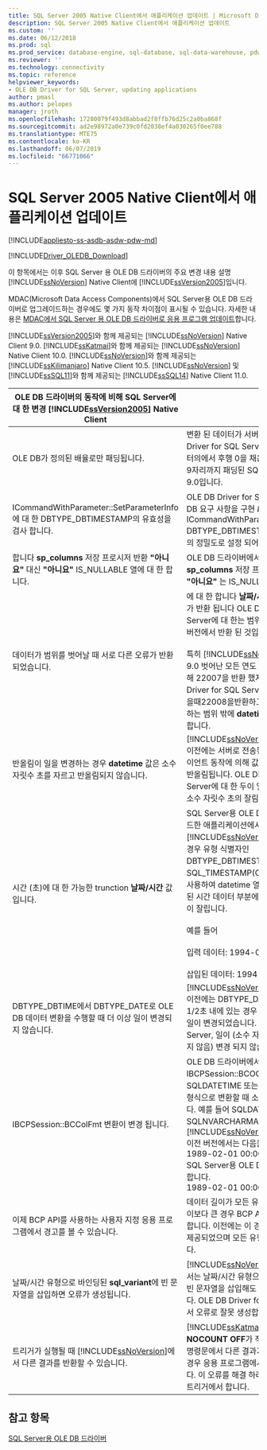 ```yaml
---
title: SQL Server 2005 Native Client에서 애플리케이션 업데이트 | Microsoft Docs
description: SQL Server 2005 Native Client에서 애플리케이션 업데이트
ms.custom: ''
ms.date: 06/12/2018
ms.prod: sql
ms.prod_service: database-engine, sql-database, sql-data-warehouse, pdw
ms.reviewer: ''
ms.technology: connectivity
ms.topic: reference
helpviewer_keywords:
- OLE DB Driver for SQL Server, updating applications
author: pmasl
ms.author: pelopes
manager: jroth
ms.openlocfilehash: 17280079f493d8abbad2f8ffb76d25c2a0ba868f
ms.sourcegitcommit: ad2e98972a0e739c0fd2038ef4a030265f0ee788
ms.translationtype: MTE75
ms.contentlocale: ko-KR
ms.lasthandoff: 06/07/2019
ms.locfileid: "66771066"
---
```

# <a name="updating-an-application-from-sql-server-2005-native-client"></a>SQL Server 2005 Native Client에서 애플리케이션 업데이트
[!INCLUDE[appliesto-ss-asdb-asdw-pdw-md](../../../includes/appliesto-ss-asdb-asdw-pdw-md.md)]

[!INCLUDE[Driver_OLEDB_Download](../../../includes/driver_oledb_download.md)]

  이 항목에서는 이후 SQL Server 용 OLE DB 드라이버의 주요 변경 내용 설명 [!INCLUDE[ssNoVersion](../../../includes/ssnoversion-md.md)] Native Client에 [!INCLUDE[ssVersion2005](../../../includes/ssversion2005-md.md)]입니다.  

 MDAC(Microsoft Data Access Components)에서 SQL Server용 OLE DB 드라이버로 업그레이드하는 경우에도 몇 가지 동작 차이점이 표시될 수 있습니다. 자세한 내용은 [MDAC에서 SQL Server 용 OLE DB 드라이버로 응용 프로그램 업데이트](../../oledb/applications/updating-an-application-to-oledb-driver-for-sql-server-from-mdac.md)합니다.  

 [!INCLUDE[ssVersion2005](../../../includes/ssversion2005-md.md)]와 함께 제공되는 [!INCLUDE[ssNoVersion](../../../includes/ssnoversion-md.md)] Native Client 9.0. [!INCLUDE[ssKatmai](../../../includes/sskatmai-md.md)]와 함께 제공되는 [!INCLUDE[ssNoVersion](../../../includes/ssnoversion-md.md)] Native Client 10.0.  [!INCLUDE[ssNoVersion](../../../includes/ssnoversion-md.md)]와 함께 제공되는 [!INCLUDE[ssKilimanjaro](../../../includes/sskilimanjaro-md.md)] Native Client 10.5. [!INCLUDE[ssNoVersion](../../../includes/ssnoversion-md.md)] 및 [!INCLUDE[ssSQL11](../../../includes/sssql11-md.md)]와 함께 제공되는 [!INCLUDE[ssSQL14](../../../includes/sssql14-md.md)] Native Client 11.0.  

|OLE DB 드라이버의 동작에 비해 SQL Server에 대 한 변경 [!INCLUDE[ssVersion2005](../../../includes/ssversion2005-md.md)] Native Client|설명|  
|------------------------------------------------------------------------------------|-----------------|  
|OLE DB가 정의된 배율로만 패딩됩니다.|변환 된 데이터가 서버로 전송 되는 변환, OLE DB Driver for SQL Server의 최대 길이 까지만 데이터의에서 후행 0을 채웁니다 **날짜/시간** 값입니다. 9자리까지 패딩된 SQL Server Native Client 9.0입니다.|  
|ICommandWithParameter::SetParameterInfo에 대 한 DBTYPE_DBTIMESTAMP의 유효성을 검사 합니다.|OLE DB Driver for SQL Server에 대 한 OLE DB 요구 사항을 구현 *bScale* 에서 ICommandWithParameter::SetParameterInfo DBTYPE_DBTIMESTAMP에 대해 소수 자릿수 초의 정밀도로 설정 되어야 합니다.|  
|합니다 **sp_columns** 저장 프로시저 반환 **"아니요"** 대신 **"아니요"** IS_NULLABLE 열에 대 한 합니다.|OLE DB 드라이버에서 SQL Server에 대 한 **sp_columns** 저장 프로시저 반환 **"아니요"** 대신 **"아니요"** 는 IS_NULLABLE 열에 대 한 합니다.|  
|데이터가 범위를 벗어날 때 서로 다른 오류가 반환되었습니다.|에 대 한 합니다 **날짜/시간** 형식에 다른 오류 번호가 반환 됩니다 OLE DB 드라이버에서 SQL Server에 대 한는 범위를 벗어난 날짜에 대 한 이전 버전에서 반환 된 것입니다.<br /><br /> 특히 [!INCLUDE[ssNoVersion](../../../includes/ssnoversion-md.md)] Native Client 9.0 벗어난 모든 연도 값 문자열 변환에 범위에 대해 22007을 반환 했지만 **datetime**, OLE DB Driver for SQL Server 날짜 지원하는범위내에있을때22008을반환하고**datetime2** 하지만 지 원하는 범위 밖에 **datetime** 하거나 **smalldatetime**합니다.|  
|반올림이 일을 변경하는 경우 **datetime** 값은 소수 자릿수 초를 자르고 반올림되지 않습니다.|[!INCLUDE[ssNoVersion](../../../includes/ssnoversion-md.md)] Native Client 10.0 이전에는 서버로 전송된 **datetime** 값에 대한 클라이언트 동작에 의해 값이 1초의 1/300에 가깝게 반올림됩니다. OLE DB 드라이버에서 SQL Server에 대 한 두이 일이 변경 반올림 하는 경우 소수 자릿수 초의 잘림이 발생 합니다.|  
|시간 (초)에 대 한 가능한 trunction **날짜/시간** 값입니다.|SQL Server용 OLE DB 드라이버를 사용하여 빌드한 애플리케이션에서 [!INCLUDE[ssNoVersion](../../../includes/ssnoversion-md.md)] 2005 서버에 연결할 경우 유형 식별자인 DBTYPE_DBTIMESTAMP(OLE DB) 또는 SQL_TIMESTAMP(ODBC) 및 소수 자릿수 0을 사용하여 datetime 열에 바인딩하면 서버에 전송된 시간 데이터 부분에서 초 및 초의 소수 자리 부분이 잘립니다.<br /><br /> 예를 들어<br /><br /> 입력 데이터: 1994-08-21 21:21:36.000<br /><br /> 삽입된 데이터: 1994-08-21 21:21:00.000|  
|DBTYPE_DBTIME에서 DBTYPE_DATE로 OLE DB 데이터 변환을 수행할 때 더 이상 일이 변경되지 않습니다.|[!INCLUDE[ssNoVersion](../../../includes/ssnoversion-md.md)] Native Client 10.0 이전에는 DBTYPE_DATE의 시간 부분이 자정의 1/2초 내에 있는 경우 OLE DB 변환 코드로 인해 일이 변경되었습니다. OLE DB 드라이버에서 SQL Server, 일이 (소수 자릿수 초가 잘리고 반올림 되지 않음) 변경 되지 않습니다.|  
|IBCPSession::BCColFmt 변환이 변경 됩니다.|OLE DB 드라이버에서 SQL Server에 대 한 IBCPSession::BCOColFmt를 사용 하 여 SQLDATETIME 또는 SQLDATETIME을 문자열 형식으로 변환할 때 소수 자릿수 값이 내보내집니다. 예를 들어 SQLDATETIME 유형을 SQLNVARCHARMAX 유형으로 변환할 때 [!INCLUDE[ssNoVersion](../../../includes/ssnoversion-md.md)] Native Client 10.0 이전 버전에서는 다음을 반환했습니다.<br /> 1989-02-01 00:00:00.<br />SQL Server용 OLE DB 드라이버는 다음을 반환합니다. <br />1989-02-01 00:00:00.0000000.|  
|이제 BCP API를 사용하는 사용자 지정 응용 프로그램에서 경고를 볼 수 있습니다.|데이터 길이가 모든 유형의 필드에 대해 지정된 길이보다 큰 경우 BCP API에서 경고 메시지를 생성합니다. 이전에는 이 경고가 문자 유형에 대해서만 제공되었으며 모든 유형에 대해 실행되지 않습니다.|  
|날짜/시간 유형으로 바인딩된 **sql_variant**에 빈 문자열을 삽입하면 오류가 생성됩니다.|[!INCLUDE[ssNoVersion](../../../includes/ssnoversion-md.md)] Native Client 9.0에서는 날짜/시간 유형으로 바인딩된 **sql_variant**에 빈 문자열을 삽입해도 오류가 생성되지 않았습니다. OLE DB Driver for SQL Server는이 상황에서 오류로 잘못 생성합니다.|  
|트리거가 실행될 때 [!INCLUDE[ssNoVersion](../../../includes/ssnoversion-md.md)]에서 다른 결과를 반환할 수 있습니다.|[!INCLUDE[ssKatmai](../../../includes/sskatmai-md.md)]에서 변경된 사항으로 인해 **NOCOUNT OFF**가 적용될 때 트리거를 실행하는 명령문에서 다른 결과가 반환될 수도 있습니다. 이 경우 응용 프로그램에서 오류가 발생할 수 있습니다. 이 오류를 해결 하려면 설정 **NOCOUNT ON** 트리거에서 합니다.|  

## <a name="see-also"></a>참고 항목   
 [SQL Server용 OLE DB 드라이버](../../oledb/oledb-driver-for-sql-server.md)
